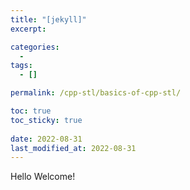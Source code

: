 ```yaml
---
title: "[jekyll]"
excerpt: 

categories:
  - 
tags:
  - []

permalink: /cpp-stl/basics-of-cpp-stl/

toc: true
toc_sticky: true
 
date: 2022-08-31
last_modified_at: 2022-08-31
---
```


Hello Welcome!